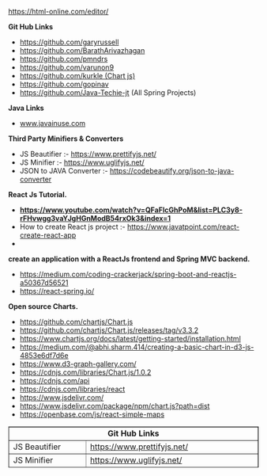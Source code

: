 <p><a href="https://html-online.com/editor/" rel="nofollow">https://html-online.com/editor/</a></p>
<p><strong>Git Hub Links</strong></p>
<ul>
<li><a href="https://github.com/garyrussell">https://github.com/garyrussell</a></li>
<li><a href="https://github.com/BarathArivazhagan">https://github.com/BarathArivazhagan</a></li>
<li><a href="https://github.com/pmndrs">https://github.com/pmndrs</a></li>
<li><a href="https://github.com/varunon9">https://github.com/varunon9</a></li>
<li><a href="https://github.com/kurkle">https://github.com/kurkle (Chart js)</a></li>
<li><a href="https://github.com/gopinav">https://github.com/gopinav</a></li>
<li><a href="https://github.com/Java-Techie-jt">https://github.com/Java-Techie-jt</a> (All Spring Projects)</li>
</ul>
<p><strong>Java Links</strong></p>
<ul>
<li><a href="https://www.javainuse.com/">www.javainuse.com</a></li>
</ul>
<p><strong>Third Party Minifiers &amp; Converters</strong></p>
<ul>
<li>JS Beautifier :- <a href="https://www.prettifyjs.net/">https://www.prettifyjs.net/</a></li>
<li>JS Minifier :-&nbsp;<a href="https://www.uglifyjs.net/">https://www.uglifyjs.net/</a></li>
<li>JSON to JAVA Converter :- <a href="https://codebeautify.org/json-to-java-converter">https://codebeautify.org/json-to-java-converter</a></li>
</ul>
<p><strong>React Js Tutorial.</strong></p>
<ul>
<li><strong><a href="https://www.youtube.com/watch?v=QFaFIcGhPoM&amp;list=PLC3y8-rFHvwgg3vaYJgHGnModB54rxOk3&amp;index=1">https://www.youtube.com/watch?v=QFaFIcGhPoM&amp;list=PLC3y8-rFHvwgg3vaYJgHGnModB54rxOk3&amp;index=1</a></strong></li>
<li>How to create React js project :- <a href="https://www.javatpoint.com/react-create-react-app">https://www.javatpoint.com/react-create-react-app</a></li>
<li>&nbsp;</li>
</ul>
<p><strong>create an application with a ReactJs frontend and Spring MVC backend.</strong></p>
<ul>
<li><a href="https://medium.com/coding-crackerjack/spring-boot-and-reactjs-a50367d56521" rel="nofollow">https://medium.com/coding-crackerjack/spring-boot-and-reactjs-a50367d56521</a></li>
<li><a href="https://react-spring.io/" rel="nofollow">https://react-spring.io/</a></li>
</ul>
<p><strong>Open source Charts.</strong></p>
<ul>
<li><a href="https://github.com/chartjs/Chart.js">https://github.com/chartjs/Chart.js</a></li>
<li><a href="https://github.com/chartjs/Chart.js/releases/tag/v3.3.2">https://github.com/chartjs/Chart.js/releases/tag/v3.3.2</a></li>
<li><a href="https://www.chartjs.org/docs/latest/getting-started/installation.html" rel="nofollow">https://www.chartjs.org/docs/latest/getting-started/installation.html</a></li>
<li><a href="https://medium.com/@abhi.sharm.414/creating-a-basic-chart-in-d3-js-4853e6df7d6e" rel="nofollow">https://medium.com/@abhi.sharm.414/creating-a-basic-chart-in-d3-js-4853e6df7d6e</a></li>
<li><a href="https://www.d3-graph-gallery.com/" rel="nofollow">https://www.d3-graph-gallery.com/</a></li>
<li><a href="https://cdnjs.com/libraries/Chart.js/1.0.2" rel="nofollow">https://cdnjs.com/libraries/Chart.js/1.0.2</a></li>
<li><a href="https://cdnjs.com/api" rel="nofollow">https://cdnjs.com/api</a></li>
<li><a href="https://cdnjs.com/libraries/react" rel="nofollow">https://cdnjs.com/libraries/react</a></li>
<li><a href="https://www.jsdelivr.com/" rel="nofollow">https://www.jsdelivr.com/</a></li>
<li><a href="https://www.jsdelivr.com/package/npm/chart.js?path=dist" rel="nofollow">https://www.jsdelivr.com/package/npm/chart.js?path=dist</a></li>
<li><a href="https://openbase.com/js/react-simple-maps" rel="nofollow">https://openbase.com/js/react-simple-maps</a></li>
</ul>

<table style="height: 83px; width: 100.525%; border-collapse: collapse; margin-left: auto; margin-right: auto;" border="1">
<tbody>
<tr style="height: 15px;">
<td style="width: 66.6666%; height: 15px; text-align: center;" colspan="2"><strong>Git Hub Links</strong></td>
</tr>
<tr style="height: 17px;">
<td style="width: 21.4865%; height: 17px;">JS Beautifier</td>
<td style="width: 45.1801%; height: 17px;"><a href="https://www.prettifyjs.net/" rel="nofollow">https://www.prettifyjs.net/</a></td>
</tr>
<tr style="height: 17px;">
<td style="width: 21.4865%; height: 17px;">JS Minifier</td>
<td style="width: 45.1801%; height: 17px;"><a href="https://www.uglifyjs.net/" rel="nofollow">https://www.uglifyjs.net/</a></td>
</tr>
<tr style="height: 17px;">
<td style="width: 21.4865%; height: 17px;">JSON to JAVA Converter</td>
<td style="width: 45.1801%; height: 17px;"><a href="https://codebeautify.org/json-to-java-converter" rel="nofollow">https://codebeautify.org/json-to-java-converter</a></td>
</tr>
<tr style="height: 17px;">
<td style="width: 21.4865%; height: 17px;">&nbsp;</td>
<td style="width: 45.1801%; height: 17px;">&nbsp;</td>
</tr>
</tbody>
</table>
